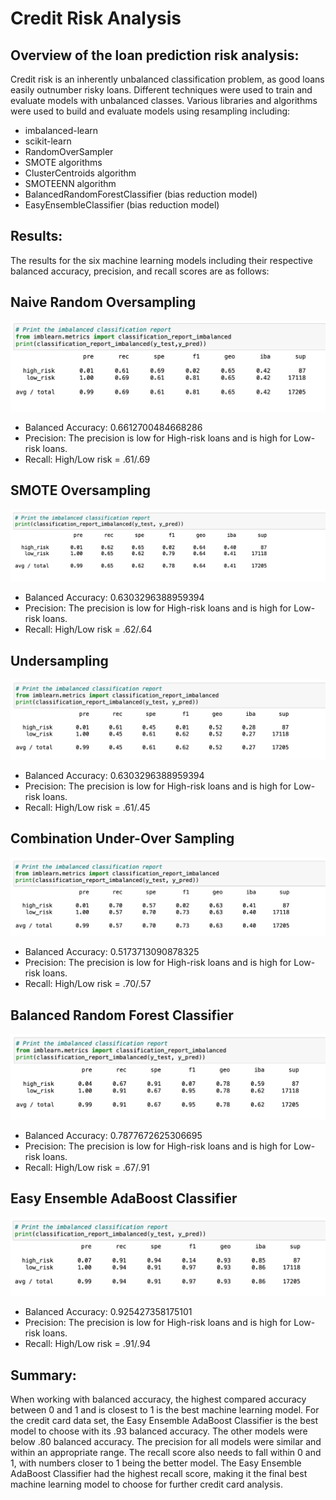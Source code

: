 # Credit Risk Analysis


## Overview of the loan prediction risk analysis:
Credit risk is an inherently unbalanced classification problem, as good loans easily outnumber risky loans. Different techniques were used to train and evaluate models with unbalanced classes. Various libraries and algorithms were used to build and evaluate models using resampling including:

* imbalanced-learn
* scikit-learn
* RandomOverSampler
* SMOTE algorithms
* ClusterCentroids algorithm
* SMOTEENN algorithm
* BalancedRandomForestClassifier (bias reduction model)
* EasyEnsembleClassifier (bias reduction model)


## Results:
The results for the six machine learning models including their respective balanced accuracy, precision, and recall scores are as follows:

## Naive Random Oversampling
![Pic 1](https://github.com/fouadZiaa/Credit_Risk_Analysis/blob/5ea19c95083f096c624c980a9764db242e156dfc/Images/Pic%201.png)

* Balanced Accuracy: 0.6612700484668286
* Precision: The precision is low for High-risk loans and is high for Low-risk loans.
* Recall: High/Low risk = .61/.69

## SMOTE Oversampling
![Pic 2](https://github.com/fouadZiaa/Credit_Risk_Analysis/blob/2dc4e099a94bc4f9fd39a9a9bba88ee3d2a33a92/Images/Pic%202.png)

* Balanced Accuracy: 0.6303296388959394
* Precision: The precision is low for High-risk loans and is high for Low-risk loans.
* Recall: High/Low risk = .62/.64

## Undersampling
![Pic 3](https://github.com/fouadZiaa/Credit_Risk_Analysis/blob/2dc4e099a94bc4f9fd39a9a9bba88ee3d2a33a92/Images/Pic%203.png)

* Balanced Accuracy: 0.6303296388959394
* Precision: The precision is low for High-risk loans and is high for Low-risk loans.
* Recall: High/Low risk = .61/.45

## Combination Under-Over Sampling
![Pic 4](https://github.com/fouadZiaa/Credit_Risk_Analysis/blob/2dc4e099a94bc4f9fd39a9a9bba88ee3d2a33a92/Images/Pic%204.png)

* Balanced Accuracy: 0.5173713090878325
* Precision: The precision is low for High-risk loans and is high for Low-risk loans.
* Recall: High/Low risk = .70/.57

## Balanced Random Forest Classifier
![Pic 5](https://github.com/fouadZiaa/Credit_Risk_Analysis/blob/2dc4e099a94bc4f9fd39a9a9bba88ee3d2a33a92/Images/Pic%205.png)

* Balanced Accuracy: 0.7877672625306695
* Precision: The precision is low for High-risk loans and is high for Low-risk loans.
* Recall: High/Low risk = .67/.91

## Easy Ensemble AdaBoost Classifier
![Pic 6](https://github.com/fouadZiaa/Credit_Risk_Analysis/blob/2dc4e099a94bc4f9fd39a9a9bba88ee3d2a33a92/Images/Pic%206.png)

* Balanced Accuracy: 0.925427358175101
* Precision: The precision is low for High-risk loans and is high for Low-risk loans.
* Recall: High/Low risk = .91/.94

## Summary:
When working with balanced accuracy, the highest compared accuracy between 0 and 1 and is closest to 1 is the best machine learning model. For the credit card data set, the Easy Ensemble AdaBoost Classifier is the best model to choose with its .93 balanced accuracy. The other models were below .80 balanced accuracy. The precision for all models were similar and within an appropriate range. The recall score also needs to fall within 0 and 1, with numbers closer to 1 being the better model. The Easy Ensemble AdaBoost Classifier had the highest recall score, making it the final best machine learning model to choose for further credit card analysis.
